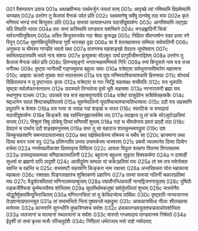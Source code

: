 001	वैशम्पायन उवाच
001a	अथाब्रवीन्मयः पार्थमर्जुनं जयतां वरम्
001c	आपृच्छे त्वां गमिष्यामि क्षिप्रमेष्यामि चाप्यहम्
002a	उत्तरेण तु कैलासं मैनाकं पर्वतं प्रति
002c	यक्ष्यमाणेषु सर्वेषु दानवेषु तदा मया
002e	कृतं मणिमयं भाण्डं रम्यं बिन्दुसरः प्रति
003a	सभायां सत्यसन्धस्य यदासीद्वृषपर्वणः
003c	आगमिष्यामि तद्गृह्य यदि तिष्ठति भारत
004a	ततः सभां करिष्यामि पाण्डवाय यशस्विने
004c	मनःप्रह्लादिनीं चित्रां सर्वरत्नविभूषिताम्
005a	अस्ति बिन्दुसरस्येव गदा श्रेष्ठा कुरूद्वह
005c	निहिता यौवनाश्वेन राज्ञा हत्वा रणे रिपून्
005e	सुवर्णबिन्दुभिश्चित्रा गुर्वी भारसहा दृढा
006a	सा वै शतसहस्रस्य सम्मिता सर्वघातिनी
006c	अनुरूपा च भीमस्य गाण्डीवं भवतो यथा
007a	वारुणश्च महाशङ्खो देवदत्तः सुघोषवान्
007c	सर्वमेतत्प्रदास्यामि भवते नात्र संशयः
007e	इत्युक्त्वा सोऽसुरः पार्थं प्रागुदीचीमगाद्दिशम्
008a	उत्तरेण तु कैलासं मैनाकं पर्वतं प्रति
008c	हिरण्यशृङ्गो भगवान्महामणिमयो गिरिः
009a	रम्यं बिन्दुसरो नाम यत्र राजा भगीरथः
009c	दृष्ट्वा भागीरथीं गङ्गामुवास बहुलाः समाः
010a	यत्रेष्ट्वा सर्वभूतानामीश्वरेण महात्मना
010c	आहृताः क्रतवो मुख्याः शतं भरतसत्तम
011a	यत्र यूपा मणिमयाश्चित्याश्चापि हिरण्मयाः
011c	शोभार्थं विहितास्तत्र न तु दृष्टान्ततः कृताः
012a	यत्रेष्ट्वा स गतः सिद्धिं सहस्राक्षः शचीपतिः
012c	यत्र भूतपतिः सृष्ट्वा सर्वलोकान्सनातनः
012e	उपास्यते तिग्मतेजा वृतो भूतैः सहस्रशः
013a	नरनारायणौ ब्रह्मा यमः स्थाणुश्च पञ्चमः
013c	उपासते यत्र सत्रं सहस्रयुगपर्यये
014a	यत्रेष्टं वासुदेवेन सत्रैर्वर्षसहस्रकैः
014c	श्रद्दधानेन सततं शिष्टसम्प्रतिपत्तये
015a	सुवर्णमालिनो यूपाश्चित्याश्चाप्यतिभास्वराः
015c	ददौ यत्र सहस्राणि प्रयुतानि च केशवः
016a	तत्र गत्वा स जग्राह गदां शङ्खं च भारत
016c	स्फाटिकं च सभाद्रव्यं यदासीद्वृषपर्वणः
016e	किङ्करैः सह रक्षोभिरगृह्णात्सर्वमेव तत्
017a	तदाहृत्य तु तां चक्रे सोऽसुरोऽप्रतिमां सभाम्
017c	विश्रुतां त्रिषु लोकेषु दिव्यां मणिमयीं शुभाम्
018a	गदां च भीमसेनाय प्रवरां प्रददौ तदा
018c	देवदत्तं च पार्थाय ददौ शङ्खमनुत्तमम्
019a	सभा तु सा महाराज शातकुम्भमयद्रुमा
019c	दश किष्कुसहस्राणि समन्तादायताभवत्
020a	यथा वह्नेर्यथार्कस्य सोमस्य च यथैव सा
020c	भ्राजमाना तथा दिव्या बभार परमं वपुः
021a	प्रतिघ्नतीव प्रभया प्रभामर्कस्य भास्वराम्
021c	प्रबभौ ज्वलमानेव दिव्या दिव्येन वर्चसा
022a	नगमेघप्रतीकाशा दिवमावृत्य विष्ठिता
022c	आयता विपुला श्लक्ष्णा विपाप्मा विगतक्लमा
023a	उत्तमद्रव्यसम्पन्ना मणिप्राकारमालिनी
023c	बहुरत्ना बहुधना सुकृता विश्वकर्मणा
024a	न दाशार्ही सुधर्मा वा ब्रह्मणो वापि तादृशी
024c	आसीद्रूपेण सम्पन्ना यां चक्रेऽप्रतिमां मयः
025a	तां स्म तत्र मयेनोक्ता रक्षन्ति च वहन्ति च
025c	सभामष्टौ सहस्राणि किङ्करा नाम राक्षसाः
026a	अन्तरिक्षचरा घोरा महाकाया महाबलाः
026c	रक्ताक्षाः पिङ्गलाक्षाश्च शुक्तिकर्णाः प्रहारिणः
027a	तस्यां सभायां नलिनीं चकाराप्रतिमां मयः
027c	वैडूर्यपत्रविततां मणिनालमयाम्बुजाम्
028a	पद्मसौगन्धिकवतीं नानाद्विजगणायुताम्
028c	पुष्पितैः पङ्कजैश्चित्रां कूर्ममत्स्यैश्च शोभिताम्
029a	सूपतीर्थामकलुषां सर्वर्तुसलिलां शुभाम्
029c	मारुतेनैव चोद्धूतैर्मुक्ताबिन्दुभिराचिताम्
030a	मणिरत्नचितां तां तु केचिदभ्येत्य पार्थिवाः
030c	दृष्ट्वापि नाभ्यजानन्त तेऽज्ञानात्प्रपतन्त्युत
031a	तां सभामभितो नित्यं पुष्पवन्तो महाद्रुमाः
031c	आसन्नानाविधा नीलाः शीतच्छाया मनोरमाः
032a	काननानि सुगन्धीनि पुष्करिण्यश्च सर्वशः
032c	हंसकारण्डवयुताश्चक्रवाकोपशोभिताः
033a	जलजानां च माल्यानां स्थलजानां च सर्वशः
033c	मारुतो गन्धमादाय पाण्डवान्स्म निषेवते
034a	ईदृशीं तां सभां कृत्वा मासैः परिचतुर्दशैः
034c	निष्ठितां धर्मराजाय मयो राज्ञे न्यवेदयत्
